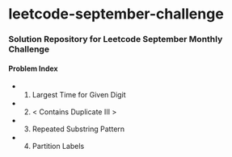 # leetcode-september-challenge

### Solution Repository for Leetcode September Monthly Challenge

#### Problem Index
  * 1) Largest Time for Given Digit
  * 2) < Contains Duplicate III >
  * 3) Repeated Substring Pattern 
  * 4) Partition Labels
